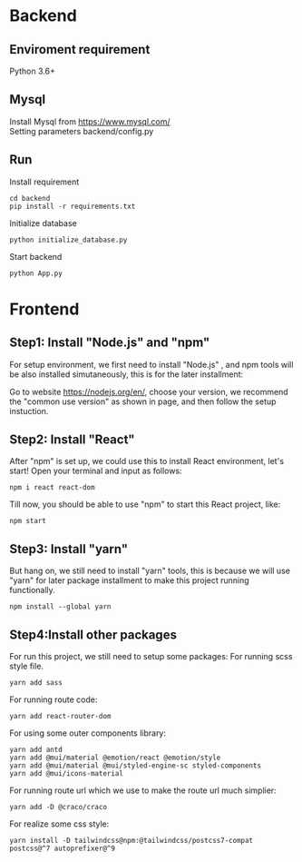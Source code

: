# Backend
## Enviroment requirement
Python 3.6+

## Mysql
Install Mysql from https://www.mysql.com/ \
Setting parameters backend/config.py 

## Run
Install requirement
```
cd backend
pip install -r requirements.txt
```
Initialize database
```
python initialize_database.py
```
Start backend
```
python App.py
```

# Frontend

## Step1: Install "Node.js" and "npm"
For setup environment, we first need to install "Node.js" , and npm tools will be also installed simutaneously, this is for the later installment:

Go to website https://nodejs.org/en/, choose your version, we recommend the "common use version" as shown in page, and then follow the setup instuction.

## Step2: Install "React"
After "npm" is set up, we could use this to install React environment, let's start! Open your terminal and input as follows:
```
npm i react react-dom 
```
Till now, you should be able to use "npm" to start this React project, like:
```
npm start
```

## Step3: Install "yarn"
But hang on, we still need to install "yarn" tools, this is because we will use "yarn" for later package installment to make this project running functionally. 
```
npm install --global yarn
```

## Step4:Install other packages
For run this project, we still need to setup some packages:
For running scss style file.
```
yarn add sass
```
For running route code:
```
yarn add react-router-dom
```
For using some outer components library:
```
yarn add antd
yarn add @mui/material @emotion/react @emotion/style
yarn add @mui/material @mui/styled-engine-sc styled-components
yarn add @mui/icons-material
```
For running route url which we use to make the route url much simplier:
```
yarn add -D @craco/craco
```
For realize some css style:
```
yarn install -D tailwindcss@npm:@tailwindcss/postcss7-compat postcss@^7 autoprefixer@^9 
```

